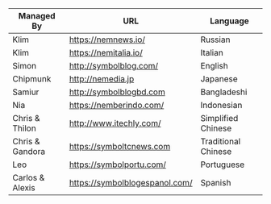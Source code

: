 | Managed By | URL | Language |
| --------------- | --------------- | --------------- |
| Klim | https://nemnews.io/ | Russian  |
| Klim | https://nemitalia.io/ | Italian |
| Simon | http://symbolblog.com/ | English |
| Chipmunk | http://nemedia.jp | Japanese |
| Samiur | http://symbolblogbd.com | Bangladeshi |
| Nia | https://nemberindo.com/ | Indonesian |
| Chris & Thilon | http://www.itechly.com/ | Simplified Chinese |
| Chris & Gandora | https://symboltcnews.com | Traditional Chinese |
| Leo | https://symbolportu.com/ | Portuguese |
| Carlos & Alexis | https://symbolblogespanol.com/ | Spanish |
